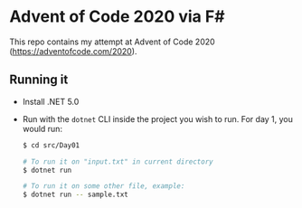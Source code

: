 # Advent of Code 2020 via F#

This repo contains my attempt at Advent of Code 2020
(<https://adventofcode.com/2020>).

## Running it

- Install .NET 5.0

- Run with the `dotnet` CLI inside the project you wish to run.
  For day 1, you would run:

  ```sh
  $ cd src/Day01

  # To run it on "input.txt" in current directory
  $ dotnet run

  # To run it on some other file, example:
  $ dotnet run -- sample.txt
  ```
